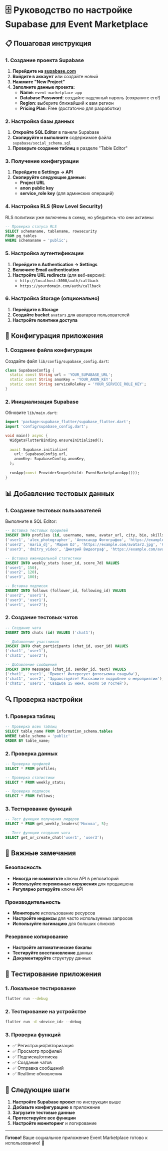 # 🗄️ Руководство по настройке Supabase для Event Marketplace

## 📋 Пошаговая инструкция

### 1. Создание проекта Supabase

1. **Перейдите на [supabase.com](https://supabase.com)**
2. **Войдите в аккаунт** или создайте новый
3. **Нажмите "New Project"**
4. **Заполните данные проекта:**
   - **Name**: `event-marketplace-app`
   - **Database Password**: создайте надежный пароль (сохраните его!)
   - **Region**: выберите ближайший к вам регион
   - **Pricing Plan**: Free (достаточно для разработки)

### 2. Настройка базы данных

1. **Откройте SQL Editor** в панели Supabase
2. **Скопируйте и выполните** содержимое файла `supabase/social_schema.sql`
3. **Проверьте создание таблиц** в разделе "Table Editor"

### 3. Получение конфигурации

1. **Перейдите в Settings → API**
2. **Скопируйте следующие данные:**
   - **Project URL**
   - **anon public key**
   - **service_role key** (для админских операций)

### 4. Настройка RLS (Row Level Security)

RLS политики уже включены в схему, но убедитесь что они активны:

```sql
-- Проверка статуса RLS
SELECT schemaname, tablename, rowsecurity 
FROM pg_tables 
WHERE schemaname = 'public';
```

### 5. Настройка аутентификации

1. **Перейдите в Authentication → Settings**
2. **Включите Email authentication**
3. **Настройте URL redirects** (для веб-версии):
   - `http://localhost:3000/auth/callback`
   - `https://yourdomain.com/auth/callback`

### 6. Настройка Storage (опционально)

1. **Перейдите в Storage**
2. **Создайте bucket** `avatars` для аватаров пользователей
3. **Настройте политики доступа**

## 🔧 Конфигурация приложения

### 1. Создание файла конфигурации

Создайте файл `lib/config/supabase_config.dart`:

```dart
class SupabaseConfig {
  static const String url = 'YOUR_SUPABASE_URL';
  static const String anonKey = 'YOUR_ANON_KEY';
  static const String serviceRoleKey = 'YOUR_SERVICE_ROLE_KEY';
}
```

### 2. Инициализация Supabase

Обновите `lib/main.dart`:

```dart
import 'package:supabase_flutter/supabase_flutter.dart';
import 'config/supabase_config.dart';

void main() async {
  WidgetsFlutterBinding.ensureInitialized();
  
  await Supabase.initialize(
    url: SupabaseConfig.url,
    anonKey: SupabaseConfig.anonKey,
  );
  
  runApp(const ProviderScope(child: EventMarketplaceApp()));
}
```

## 📊 Добавление тестовых данных

### 1. Создание тестовых пользователей

Выполните в SQL Editor:

```sql
-- Вставка тестовых профилей
INSERT INTO profiles (id, username, name, avatar_url, city, bio, skills) VALUES
('user1', 'alex_photographer', 'Александр Фотографов', 'https://example.com/avatar1.jpg', 'Москва', 'Профессиональный фотограф с 5-летним опытом', ARRAY['Фотография', 'Свадьбы', 'Портреты']),
('user2', 'maria_dj', 'Мария DJ', 'https://example.com/avatar2.jpg', 'Санкт-Петербург', 'DJ и ведущая мероприятий', ARRAY['DJ', 'Ведущая', 'Музыка']),
('user3', 'dmitry_video', 'Дмитрий Видеограф', 'https://example.com/avatar3.jpg', 'Казань', 'Видеограф и монтажер', ARRAY['Видеосъемка', 'Монтаж', 'Аэросъемка']);

-- Вставка еженедельной статистики
INSERT INTO weekly_stats (user_id, score_7d) VALUES
('user1', 150),
('user2', 120),
('user3', 100);

-- Вставка подписок
INSERT INTO follows (follower_id, following_id) VALUES
('user2', 'user1'),
('user3', 'user1'),
('user1', 'user2');
```

### 2. Создание тестовых чатов

```sql
-- Создание чата
INSERT INTO chats (id) VALUES ('chat1');

-- Добавление участников
INSERT INTO chat_participants (chat_id, user_id) VALUES
('chat1', 'user1'),
('chat1', 'user2');

-- Добавление сообщений
INSERT INTO messages (chat_id, sender_id, text) VALUES
('chat1', 'user1', 'Привет! Интересует фотосъемка свадьбы'),
('chat1', 'user2', 'Здравствуйте! Расскажите подробнее о мероприятии'),
('chat1', 'user1', 'Свадьба 15 июня, около 50 гостей');
```

## 🔍 Проверка настройки

### 1. Проверка таблиц

```sql
-- Проверка всех таблиц
SELECT table_name FROM information_schema.tables 
WHERE table_schema = 'public' 
ORDER BY table_name;
```

### 2. Проверка данных

```sql
-- Проверка профилей
SELECT * FROM profiles;

-- Проверка статистики
SELECT * FROM weekly_stats;

-- Проверка подписок
SELECT * FROM follows;
```

### 3. Тестирование функций

```sql
-- Тест функции получения лидеров
SELECT * FROM get_weekly_leaders('Москва', 5);

-- Тест функции создания чата
SELECT get_or_create_chat('user1', 'user3');
```

## 🚨 Важные замечания

### Безопасность
- **Никогда не коммитьте** ключи API в репозиторий
- **Используйте переменные окружения** для продакшена
- **Регулярно ротируйте** ключи API

### Производительность
- **Мониторьте** использование ресурсов
- **Настройте индексы** для часто используемых запросов
- **Используйте пагинацию** для больших списков

### Резервное копирование
- **Настройте автоматические бэкапы**
- **Тестируйте восстановление** данных
- **Документируйте** структуру данных

## 📱 Тестирование приложения

### 1. Локальное тестирование
```bash
flutter run --debug
```

### 2. Тестирование на устройстве
```bash
flutter run -d <device_id> --debug
```

### 3. Проверка функций
- ✅ Регистрация/авторизация
- ✅ Просмотр профилей
- ✅ Подписка/отписка
- ✅ Создание чатов
- ✅ Отправка сообщений
- ✅ Realtime обновления

## 🎯 Следующие шаги

1. **Настройте Supabase проект** по инструкции выше
2. **Добавьте конфигурацию** в приложение
3. **Загрузите тестовые данные**
4. **Протестируйте все функции**
5. **Настройте мониторинг** и логирование

---

**Готово!** Ваше социальное приложение Event Marketplace готово к использованию! 🎉



